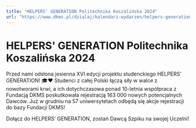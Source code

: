 ```yaml
---
title: "HELPERS' GENERATION Politechnika Koszalińska 2024"
url: "https://www.dkms.pl/dzialaj/kalendarz-wydarzen/helpers-generation-politechnika-koszalinska-zima2024"
---
```


# HELPERS' GENERATION Politechnika Koszalińska 2024

Przed nami odsłona jesienna XVI edycji projektu studenckiego HELPERS’ GENERATION! 🎓❤️ Studenci z całej Polski łączą siły w walce z nowotworami krwi, a ich dotychczasowa ponad 10\-letnia współpraca z Fundacją DKMS poskutkowała rejestracją 163 000 nowych potencjalnych Dawców. Już w grudniu na 57 uniwersytetach odbędą się akcje rejestracji do bazy Fundacji DKMS!


Dołącz do HELPERS’ GENERATION, zostań Dawcą Szpiku na swojej Uczelni!


